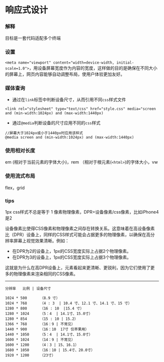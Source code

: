 # 响应式设计
### 解释
目标是一套代码适配多个终端
### 设置
`<meta name="viewport" content="width=device-width, initial-scale=1.0">`，用设备屏幕宽度作为内容的宽度，这样做的目的是确保在不同大小的屏幕上，网页内容能够自动调整布局，使用户体验更加友好。
### 媒体查询

- 通过在`link`标签中判断设备尺寸，从而引用不同`css`样式文件

`<link rel="stylesheet" type="text/css" href="style.css" media="screen and (min-width:1024px) and (max-width:1440px)`

- 通过`@media`判断设备的尺寸应用不同的`css`样式

```
//屏幕大于1024px或小于1440px时应用该样式
@media screen and (min-width:1024px) and (max-width:1440px)
```

### 使用相对长度 
em (相对于当前元素的字体大小)，rem （相对于根元素(`<html>`)的字体大小，vw
### 使用流式布局 
flex，grid
### tips
1px css样式不总是等于 1 像素物理像素，DPR=设备像素/css像素，比如iPhone4是2

设备像素比使得CSS像素和物理像素之间存在转换关系。这意味着在高设备像素比（DPR）设备上，同样的CSS样式可能会占据更多的物理像素，以确保在高分辨率屏幕上视觉效果清晰。例如：

- 在DPR为2的设备上，1px的CSS宽度实际上占据2个物理像素。
- 在DPR为3的设备上，1px的CSS宽度实际上占据3个物理像素。

这就是为什么在高DPR设备上，元素看起来更清晰、更锐利，因为它们使用了更多的物理像素来渲染相同的CSS像素。

---

```
分辨率   比例 | 设备尺寸

1024 * 500		（8.9 寸）
1024 * 768		（4 : 3  | 10.4 寸、12.1 寸、14.1 寸、15 寸）
1280 * 800		（16 : 10  |15.4 寸）
1280 * 1024		（5：4  | 14.1寸、15.0寸）
1280 * 854		（15 : 10 | 15.2）
1366 * 768		（16：9 | 不常见）
1440 * 900		（16：10  17寸 仅苹果用）
1440 * 1050		（5：4  | 14.1寸、15.0寸）
1600 * 1024		（14：9 | 不常见）
1600 * 1200		（4：3 | 15、16.1）
1680 * 1050		（16：10 | 15.4寸、20.0寸）
1920 * 1200		（23寸）
```